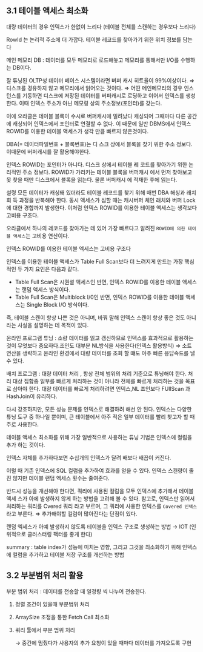 ## 3.1 테이블 액세스 최소화

대량 데이터의 경우 인덱스가 한없이 느리다 (테이블 전체를 스캔하는 경우보다 느리다)

RowId 는 논리적 주소에 더 가깝다. 테이블 레코드를 찾아가기 위한 위치 정보를 담는다

메인 메모리 DB : 데이터를 모두 메모리로 로드해놓고 메모리를 통해서만 I/O를 수행하는 DB이다.

잘 튜닝된 OLTP성 데이터 베이스 시스템이라면 버퍼 캐시 히트율이 99%이상이다. ⇒ 디스크를 경유하지 않고 메모리에서 읽어오는 것이다. ⇒ 어떤 메인메모리의 경우 인스턴스를 기동하면 디스크에 저장된 데이터를 버퍼캐시로 로딩하고 이어서 인덱스를 생성한다. 이때 인덱스 주소가 아닌 메모링 상의 주소정보(포인터)를 갖는다.

이에 오라클은 테이블 블록이 수시로 버퍼캐시에 밀려났다 캐싱되어 그때마다 다른 공간에 캐싱되어 인덱스에서 포인터로 연결할 수 없다.  이 때문에 일반 DBMS에서 인덱스 ROWID를 이용한 테이블 액세스가 생각 만큼 빠르지 않은것이다.

DBA(= 데이터파일번호 + 블록번호)는 디 스크 상에서 블록을 찾기 위한 주소 정보다. 이때문에 버퍼캐시를 잘 활용해야한다.

인덱스 ROWID는 포인터가 아니다. 디스크 상에서 테이블 레 코드를 찾아가기 위한 논리적인 주소 정보다. ROWID가 가리키는 테이블 블록을 버퍼캐시 에서 먼저 찾아보고 못 찾을 때만 디스크에서 블록을 읽는다. 물론 버퍼캐시 에 적재한 후에 읽는다.

설령 모든 데이터가 캐싱돼 있더라도 테이블 레코드를 찾기 위해 매번 DBA 해싱과 래치 회 득 과정을 반복해야 한다. 동시 액세스가 심할 때는 캐시버퍼 체인 래치와 버퍼 Lock에 대한 경합까지 발생한다. 이처럼 인덱스 ROWID를 이용한 테이블 액세스는 생각보다 고비용 구조다.

오라클에서 하나의 레코드를 찾아가는 데 있어 가장 빠르다고 알려진 `ROWID에 의한 테이 블 액세스`는 고비용 연산이다.

인덱스 ROWID를 이용한 테이블 엑세스는 고비용 구조다

인덱스를 이용한 테이블 액세스가 Table Full Scan보다 더 느려지게 만드는 가장 핵심적인 두 가지 요인은 다음과 같다.

- Table Full Scan은 시퀀셜 액세스인 반면, 인덱스 ROWID를 이용한 테이블 액세스 는 랜덤 액세스 방식이다.
- Table Full Scan은 Multiblock I/0인 반면, 인덱스 ROWID를 이용한 테이블 액세 스는 Single Block I/O 방식이다.

즉, 테이블 스캔이 항상 나쁜 것은 아니며, 바꿔 말해 인덱스 스캔이 항상 좋은 것도 아니라는 사실을 설명하는 데 목적이 있다.

온라인 프로그램 튜닝 : 소량 데이터를 읽고 갱신하므로 인덱스를 효과적으로 활용하는 것이 무엇보다 중요하다.조인도 대부분 NL방식을 사용한다(인덱스 활용방식) ⇒ 소트 연산을 생략하고 온라인 환경에서 대량 데이터를 조회 할 떄도 아주 빠른 응답속드를 낼 수 있다.

배치 프로그램 : 대량 데이터 처리 , 항상 전체 범위의 처리 기준으로 튜닝해야 한다. 처리 대상 집합중 일부를 빠르게 처리하는 것이 아니라 전체를 빠르게 처리하는 것을 목표로 삼아야 한다. 대량 데이터를 빠르게 처리하려면 인덱스,NL 조인보다 FUllScan 과 HashJoin이 유리하다.

다시 강조하지만, 모든 성능 문제를 인덱스로 해결하려 해선 안 된다. 인덱스는 다양한 튜닝 도구 중 하나일 뿐이며, 큰 테이블에서 아주 적은 일부 데이터를 빨리 찾고자 할 때 주로 사용한다.

테이블 액세스 최소화를 위해 가장 일반적으로 사용하는 튜닝 기법은 인덱스에 컬럼을 추가 하는 것이다.

인덱스 자체를 추가하다보면 수십개의 인덱스가 달려 배보다 배꼽이 커진다.

이럴 때 기존 인덱스에 SQL 컬럼을 추가하여 효과를 얻을 수 있다. 인덱스 스캔량이 줄진 않지만 데이블 랜덤 엑세스 횟수는 줄여준다.

반드시 성능을 개선해야 한다면, 쿼리에 사용된 컬럼을 모두 인덱스에 추가해서 테이블 액세 스가 아에 발생하지 않게 하는 방법을 고려해 볼 수 있다. 참고로, 인덱스만 읽어서 처리하는 쿼리를 Cvered 쿼리 라고 부르며, 그 쿼리에 사용한 인덱스를 `Covered 인덱스`라고 부른다. ⇒ 추가해야할 컬럼이 많아진다는 단점이 있다.

랜덤 엑세스가 아예 발생하지 않도록 테이블을 인덱스 구조로 생성하는 방법 → IOT (인위적으로 클러스터링 팩터를 좋게 한다)

summary : table index가 성능에 미치는 영향, 그리고 그것을 최소화하기 위해 인덱스에 컬럼을 추가하고 테이블 저장 구조를 개선하는 방법

## 3.2 부분범위 처리 활용

부분 범위 처리 : 데이터를 전송할 때 일정량 씩 나누어 전송한다.

1. 정렬 조건이 있을때 부분범위 처리
2. ArraySize 조정을 통한 Fetch Call 최소화
3. 쿼리 툴에서 부분 범위 처리

   → 중간에 멈췄다가 사용자의 추가 요청이 있을 때마다 데이터를 가져오도록 구현